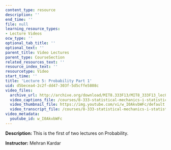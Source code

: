 ```yaml
---
content_type: resource
description: ''
end_time: ''
file: null
learning_resource_types:
- Lecture Videos
ocw_type: ''
optional_tab_title: ''
optional_text: ''
parent_title: Video Lectures
parent_type: CourseSection
related_resources_text: ''
resource_index_text: ''
resourcetype: Video
start_time: ''
title: 'Lecture 5: Probability Part 1'
uid: d5becea4-2c2f-dd47-303f-5d5cffe5808c
video_files:
  archive_url: http://archive.org/download/MIT8.333F13/MIT8_333F13_lec05_300k.mp4
  video_captions_file: /courses/8-333-statistical-mechanics-i-statistical-mechanics-of-particles-fall-2013/a4b4aec63ca050fca33bdbe282da1729_w_I0AkvbWFc.vtt
  video_thumbnail_file: https://img.youtube.com/vi/w_I0AkvbWFc/default.jpg
  video_transcript_file: /courses/8-333-statistical-mechanics-i-statistical-mechanics-of-particles-fall-2013/ee6add2aaf20b812ca2c2a8d31dbcd87_w_I0AkvbWFc.pdf
video_metadata:
  youtube_id: w_I0AkvbWFc
---
```


**Description:** This is the first of two lectures on Probability.

**Instructor:** Mehran Kardar

